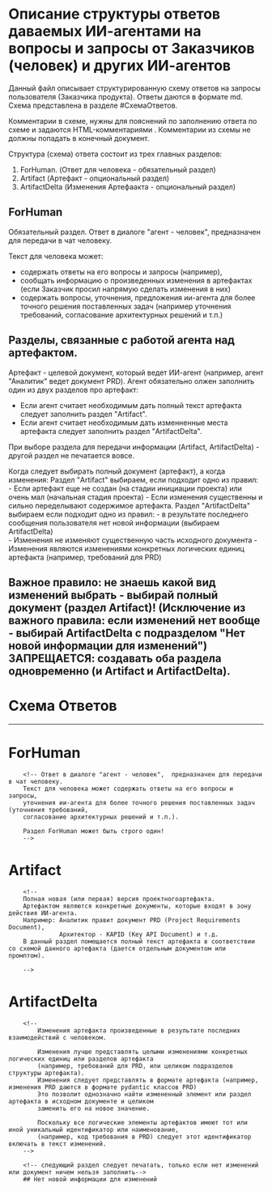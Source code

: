# Описание структуры ответов даваемых ИИ-агентами на вопросы и запросы от Заказчиков (человек) и других ИИ-агентов  

Данный файл описывает структурированную схему ответов на запросы пользователя (Заказчика продукта).
Ответы даются в формате md. Схема представлена в разделе #СхемаОтветов.

Комментарии в схеме, нужны для пояснений по заполнению ответа по схеме и задаются HTML-комментариями .
Комментарии из схемы не должны попадать в конечный документ.

Структура (cхема) ответа состоит из трех главных разделов:

1. ForHuman. (Ответ для человека - обязательный раздел)
2. Artifact (Артефакт - опциональный раздел)
3. ArtifactDelta (Изменения Артефаакта - опциональный раздел) 

## ForHuman
Обязательный раздел.
Ответ в диалоге "агент - человек",  предназначен для передачи в чат человеку.

Текст для человека может: 
- содержать ответы на его вопросы и запросы (например),
- сообщать информацию о произведенных изменения в артефактах (если Заказчик просил напрямую сделать изменения в них)
- содержать вопросы, уточнения, предложения ии-агента для более точного решения поставленных задач 
(например уточнения требований, согласование архитектурных решений и т.п.)


## Разделы, связанные с работой агента над артефактом.

Артефакт - целевой документ, который ведет ИИ-агент (например, агент "Аналитик" ведет документ PRD).
Агент обязательно олжен заполнить один из двух разделов про артефакт:
- Если агент считает необходимым дать полный текст артефакта следует заполнить раздел "Artifact".
- Если агент считает необходимым дать изменненные места артефакта следует заполнить раздел "ArtifactDelta".

При выборе раздела для передачи информации (Artifact, ArtifactDelta) - другой раздел не печатается вовсе.

Когда следует выбирать полный документ (артефакт), а когда изменения:
   Раздел "Artifact" выбираем, если подходит одно из правил:      
        - Если артефакт еще не создан (на стадии инициации проекта) или очень мал (начальная стадия проекта) 
        - Если изменения существенны и сильно переделывают содержимое артефакта.
   Раздел "ArtifactDelta" выбираем  если подходит одно из правил:
        - в результате последнего сообщения пользователя нет новой информации (выбираем ArtifactDelta)     
        - Изменения не изменяют существенную часть исходного документа
        - Изменения являются изменениями конкретных логических единиц артефакта (например, требований для PRD)

Важное правило: не знаешь какой вид изменений выбрать - выбирай полный документ (раздел Artifact)!
(Исключение из важного правила: если изменений нет вообще - выбирай ArtifactDelta с подразделом "Нет новой информации для изменений")  
ЗАПРЕЩАЕТСЯ: создавать оба раздела одновременно (и Artifact и ArtifactDelta). 
------

# Схема Ответов

------
# ForHuman
        <!-- Ответ в диалоге "агент - человек",  предназначен для передачи в чат человеку.
        Текст для человека может содержать ответы на его вопросы и запросы, 
        уточнения ии-агента для более точного решения поставленных задач (уточнения требований, 
        согласование архитектурных решений и т.п.).

        Раздел ForHuman может быть строго один!
        -->
   
# Artifact
        <!-- 
        Полная новая (или первая) версия проектногоартефакта.
        Артефактом являются конкретные документы, которые входят в зону действия ИИ-агента.
        Например: Аналитик правит документ PRD (Project Requirements Document), 
                  Aрхитектор - KAPID (Key API Document) и т.д. 
        В данный раздел помещается полный текст артефакта в соответствии со схемой данного артефакта (дается отдельным документом или промптом).
          
        -->
            
# ArtifactDelta
        <!--
            Изменения артефакта произведенные в результате последних взаимодействий с человеком.
            
            Изменения лучше представлять целыми изменениями конкретных логических единиц или разделов артефакта 
            (например, требований для PRD, или целиком подразделов структуры артефакта).
            Изменения следует представлять в формате артефакта (например, изменения PRD даются в формате pydantic классов PRD)
            Это позволит однозначно найти измененный элемент или раздел артефакта в исходном документе и целиком 
            заменить его на новое значение. 
            
            Поскольку все логические элементы артефактов имеют тот или иной уникальный идентификатор или наименование,
            (например, код требования в PRD) следует этот идентификатор включать в текст изменений.
        -->
        
        <!-- следующий раздел следует печатать, только если нет изменений или документ ничем нельзя заполнить-->
        ## Нет новой информации для изменений
        
        